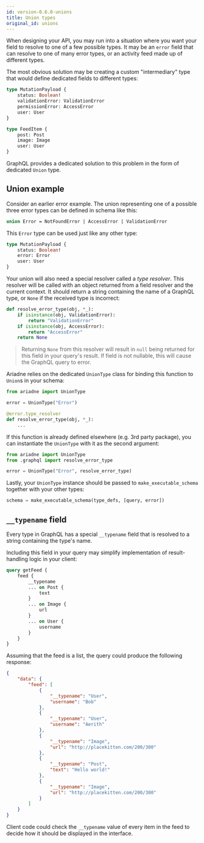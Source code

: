 ```yaml
---
id: version-0.6.0-unions
title: Union types
original_id: unions
---
```



When designing your API, you may run into a situation where you want your field to resolve to one of a few possible types. It may be an `error` field that can resolve to one of many error types, or an activity feed made up of different types.

The most obvious solution may be creating a custom "intermediary" type that would define dedicated fields to different types:

```graphql
type MutationPayload {
    status: Boolean!
    validationError: ValidationError
    permissionError: AccessError
    user: User
}

type FeedItem {
    post: Post
    image: Image
    user: User
}
```

GraphQL provides a dedicated solution to this problem in the form of dedicated `Union` type.


## Union example

Consider an earlier error example. The union representing one of a possible three error types can be defined in schema like this:

```graphql
union Error = NotFoundError | AccessError | ValidationError
```

This `Error` type can be used just like any other type:

```graphql
type MutationPayload {
    status: Boolean!
    error: Error
    user: User
}
```

Your union will also need a special resolver called a *type resolver*. This resolver will be called with an object returned from a field resolver and the current context.
It should return a string containing the name of a GraphQL type, or `None` if the received type is incorrect:

```python
def resolve_error_type(obj, *_):
    if isinstance(obj, ValidationError):
        return "ValidationError"
    if isinstance(obj, AccessError):
        return "AccessError"
    return None
```

> Returning `None` from this resolver will result in `null` being returned for this field in your query's result. If field is not nullable, this will cause the GraphQL query to error.

Ariadne relies on the dedicated `UnionType` class for binding this function to `Union`s in your schema:

```python
from ariadne import UnionType

error = UnionType("Error")

@error.type_resolver
def resolve_error_type(obj, *_):
    ...
```

If this function is already defined elsewhere (e.g. 3rd party package), you can instantiate the `UnionType` with it as the second argument:

```python
from ariadne import UnionType
from .graphql import resolve_error_type

error = UnionType("Error", resolve_error_type)
```

Lastly, your `UnionType` instance should be passed to `make_executable_schema` together with your other types:

```python
schema = make_executable_schema(type_defs, [query, error])
```


## `__typename` field

Every type in GraphQL has a special `__typename` field that is resolved to a string containing the type's name.

Including this field in your query may simplify implementation of result-handling logic in your client:

```graphql
query getFeed {
    feed {
        __typename
        ... on Post {
            text
        }
        ... on Image {
            url
        }
        ... on User {
            username
        }
    }
}
```

Assuming that the feed is a list, the query could produce the following response:

```json
{
    "data": {
        "feed": [
            {
                "__typename": "User",
                "username": "Bob"
            },
            {
                "__typename": "User",
                "username": "Aerith"
            },
            {
                "__typename": "Image",
                "url": "http://placekitten.com/200/300"
            },
            {
                "__typename": "Post",
                "text": "Hello world!"
            },
            {
                "__typename": "Image",
                "url": "http://placekitten.com/200/300"
            }
        ]
    }
}
```

Client code could check the `__typename` value of every item in the feed to decide how it should be displayed in the interface.
